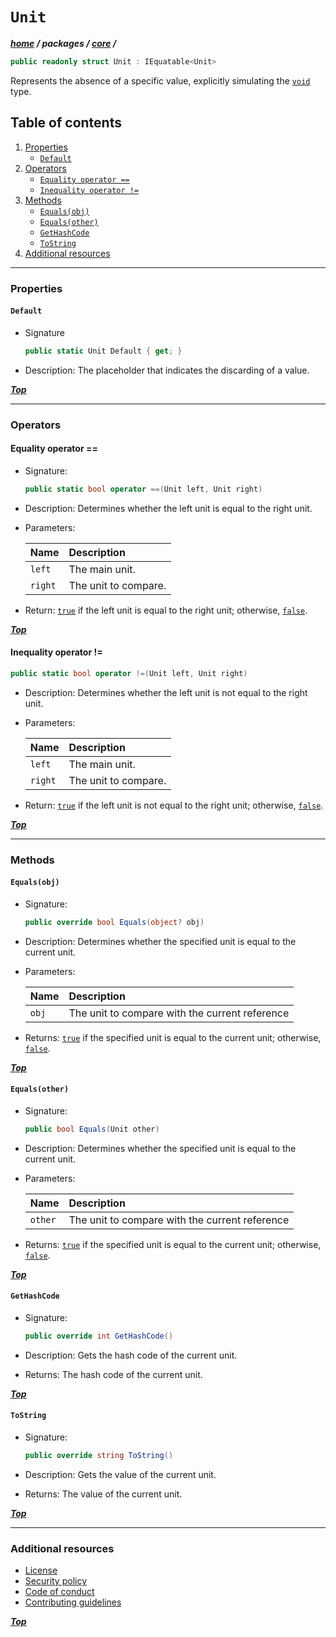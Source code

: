 # `Unit`

[bool]: https://learn.microsoft.com/en-us/dotnet/csharp/language-reference/builtin-types/bool

***[home](../../../readme.md) / packages /  [core](../readme.md) /***

```cs
public readonly struct Unit : IEquatable<Unit>
 ```

Represents the absence of a specific value, explicitly simulating the [`void`](https://learn.microsoft.com/en-us/dotnet/csharp/language-reference/builtin-types/void)
type.

## Table of contents

1. [Properties](#properties)
   - [`Default`](#default)
2. [Operators](#operators)
   - [`Equality operator ==`](#equality-operator-)
   - [`Inequality operator !=`](#inequality-operator-)
3. [Methods](#methods)
   - [`Equals(obj)`](#equalsobj)
   - [`Equals(other)`](#equalsother)
   - [`GetHashCode`](#gethashcode)
   - [`ToString`](#tostring)
4. [Additional resources](#additional-resources)

---

### Properties

#### `Default`

- Signature

  ```cs
  public static Unit Default { get; }
  ```

- Description: The placeholder that indicates the discarding of a value.

***[Top](#unit)***

---

### Operators

#### Equality operator ==

- Signature:

  ```cs
  public static bool operator ==(Unit left, Unit right)
  ```

- Description: Determines whether the left unit is equal to the right unit.
- Parameters:

  | Name    | Description          |
  |:--------|:---------------------|
  | `left`  | The main unit.       |
  | `right` | The unit to compare. |

- Return: [`true`][bool] if the left unit is equal to the right unit; otherwise, [`false`][bool].

***[Top](#unit)***

#### Inequality operator !=

  ```cs
  public static bool operator !=(Unit left, Unit right)
  ```

- Description: Determines whether the left unit is not equal to the right unit.
- Parameters:

  | Name    | Description          |
  |:--------|:---------------------|
  | `left`  | The main unit.       |
  | `right` | The unit to compare. |

- Return: [`true`][bool] if the left unit is not equal to the right unit; otherwise, [`false`][bool].

***[Top](#unit)***

---

### Methods

#### `Equals(obj)`

- Signature:

  ```cs
  public override bool Equals(object? obj)
  ```

- Description: Determines whether the specified unit is equal to the current unit.
- Parameters:

  | Name  | Description                                    |
  |:------|:-----------------------------------------------|
  | `obj` | The unit to compare with the current reference |

- Returns: [`true`][bool] if the specified unit is equal to the current unit; otherwise, [`false`][bool].

***[Top](#unit)***

#### `Equals(other)`

- Signature:

  ```cs
  public bool Equals(Unit other)
  ```

- Description: Determines whether the specified unit is equal to the current unit.
- Parameters:

  | Name    | Description                                    |
  |:--------|:-----------------------------------------------|
  | `other` | The unit to compare with the current reference |

- Returns: [`true`][bool] if the specified unit is equal to the current unit; otherwise, [`false`][bool].

***[Top](#unit)***

#### `GetHashCode`

- Signature:

  ```cs
  public override int GetHashCode()
  ```

- Description: Gets the hash code of the current unit.
- Returns: The hash code of the current unit.

***[Top](#unit)***

#### `ToString`

- Signature:

  ```cs
  public override string ToString()
  ```

- Description: Gets the value of the current unit.
- Returns: The value of the current unit.

***[Top](#unit)***

---

### Additional resources

- [License](../../../license.txt)
- [Security policy](../../../security.md)
- [Code of conduct](../../../code-of-conduct.md)
- [Contributing guidelines](../../../contributing.md)

***[Top](#unit)***
